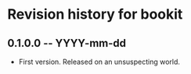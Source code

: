 # Revision history for bookit

## 0.1.0.0 -- YYYY-mm-dd

* First version. Released on an unsuspecting world.
